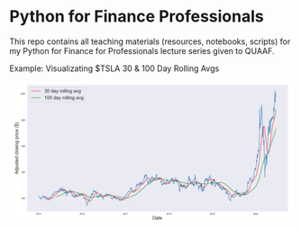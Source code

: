 # Python for Finance Professionals 
This repo contains all teaching materials (resources, notebooks, scripts) for my Python for Finance for Professionals lecture series given to QUAAF.

Example: Visualizating $TSLA 30 & 100 Day Rolling Avgs

![alt text](https://github.com/BrandonToushan/Python-for-Finance-Teaching/blob/master/images/tsla_rolling.png)
